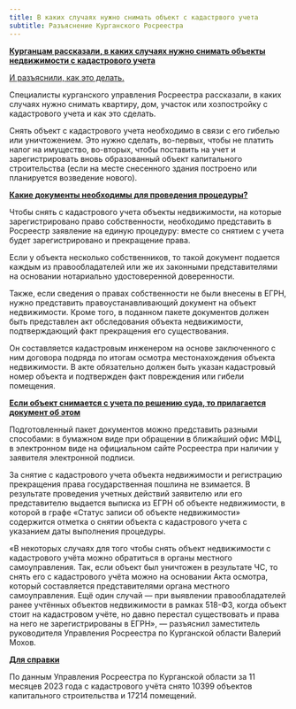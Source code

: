 ```yaml
---
title: В каких случаях нужно снимать объект с кадастрвого учета
subtitle: Разъяснение Курганского Росреестра
---
```


**<u>Курганцам рассказали, в каких случаях нужно снимать объекты недвижимости с кадастрового учета</u>**

[И разъяснили, как это делать.](https://kikonline.ru/2023/12/29/kurgancam-rasskazali-v-kakih-sluchajah-nuzhno-snimat-obekty-nedvizhimosti-s-kadastrovogo-ucheta/?utm_referrer=https%3A%2F%2Fdzen.ru%2Fnews%2Fsearch%3Ftext%3D)

Специалисты курганского управления Росреестра рассказали, в каких случаях нужно снимать квартиру, дом, участок или хозпостройку с кадастрового учета и как это сделать.

Снять объект с кадастрового учета необходимо в связи с его гибелью или уничтожением. Это нужно сделать, во-первых, чтобы не платить налог на имущество, во-вторых, чтобы поставить на учет и зарегистрировать вновь образованный объект капитального строительства (если на месте снесенного здания построено или планируется возведение нового).

**<u>Какие документы необходимы для проведения процедуры?</u>**

Чтобы снять с кадастрового учета объекты недвижимости, на которые зарегистрировано право собственности, необходимо представить в Росреестр заявление на единую процедуру: вместе со снятием с учета будет зарегистрировано и прекращение права.

Если у объекта несколько собственников, то такой документ подается каждым из правообладателей или же их законными представителями на основании нотариально удостоверенной доверенности.

Также, если сведения о правах собственности не были внесены в ЕГРН, нужно представить правоустанавливающий документ на объект недвижимости. Кроме того, в поданном пакете документов должен быть представлен акт обследования объекта недвижимости, подтверждающий факт прекращения его существования.

Он составляется кадастровым инженером на основе заключенного с ним договора подряда по итогам осмотра местонахождения объекта недвижимости. В акте обязательно должен быть указан кадастровый номер объекта и подтвержден факт повреждения или гибели помещения.

**<u>Если объект снимается с учета по решению суда, то прилагается документ об этом</u>**

Подготовленный пакет документов можно представить разными способами: в бумажном виде при обращении в ближайший офис МФЦ, в электронном виде на официальном сайте Росреестра при наличии у заявителя электронной подписи.

За снятие с кадастрового учета объекта недвижимости и регистрацию прекращения права государственная пошлина не взимается. В результате проведения учетных действий заявителю или его представителю выдается выписка из ЕГРН об объекте недвижимости, в которой в графе «Статус записи об объекте недвижимости» содержится отметка о снятии объекта с кадастрового учета с указанием даты выполнения процедуры.

«В некоторых случаях для того чтобы снять объект недвижимости с кадастрового учёта можно обратиться в органы местного самоуправления. Так, если объект был уничтожен в результате ЧС, то снять его с кадастрового учёта можно на основании Акта осмотра, который составляется представителями органа местного самоуправления. Ещё один случай — при выявлении правообладателей ранее учтённых объектов недвижимости в рамках 518-ФЗ, когда объект стоит на кадастровом учёте, но давно перестал существовать и права на него не зарегистрированы в ЕГРН», — разъяснил заместитель руководителя Управления Росреестра по Курганской области Валерий Мохов.

**<u>Для справки</u>**

По данным Управления Росреестра по Курганской области за 11 месяцев 2023 года с кадастрового учёта снято 10399 объектов капитального строительства и 17214 помещений.
